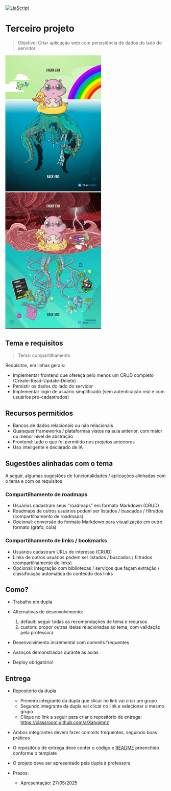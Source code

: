 <!--
author:   Andrea Charão

email:    andrea@inf.ufsm.br

version:  0.0.1

language: PT-BR

narrator: Brazilian Portuguese Female

comment:  Material de apoio para a disciplina
          ELC1090 - Desenvolvimento de Software para Web
          da Universidade Federal de Santa Maria

translation: English  translations/English.md
-->

<!--
liascript-devserver --input README.md --port 3001 --live
https://liascript.github.io/course/?https://raw.githubusercontent.com/AndreaInfUFSM/elc1090-2025a/master/classes/17/README.md
-->

[![LiaScript](https://raw.githubusercontent.com/LiaScript/LiaScript/master/badges/course.svg)](https://liascript.github.io/course/?https://raw.githubusercontent.com/AndreaInfUFSM/elc1090-2024a/master/classes/17/README.md)

# Terceiro projeto



> Objetivo: Criar aplicação web com persistência de dados do lado do servidor

 <img src="img/frontend-backend.jpg" width="300" style="margin-right: 10px;">
 <img src="img/programmerhumor-io-backend-memes-frontend-memes-5621c101a42f477-758x1077.webp" width="300" style="margin-right: 10px;"> 




## Tema e requisitos

> Tema: compartilhamento

Requisitos, em linhas gerais:


- Implementar frontend que ofereça pelo menos um CRUD completo (Create-Read-Update-Delete) 
- Persistir os dados do lado do servidor
- Implementar login de usuário simplificado (sem autenticação real e com usuários pré-cadastrados)


## Recursos permitidos

- Bancos de dados relacionais ou não relacionais 
- Quaisquer frameworks / plataformas vistos na aula anterior, com maior ou menor nível de abstração
- Frontend: tudo o que foi permitido nos projetos anteriores
- Uso inteligente e declarado de IA


## Sugestões alinhadas com o tema

A seguir, algumas sugestões de funcionalidades / aplicações alinhadas com o tema e com os requisitos

### Compartilhamento de roadmaps

- Usuários cadastram seus "roadmaps" em formato Markdown (CRUD)
- Roadmaps de outros usuários podem ser listados / buscados / filtrados (compartilhamento de roadmaps)
- Opcional: conversão do formato Markdown para visualização em outro formato (grafo, cola)

### Compartilhamento de links / bookmarks

- Usuários cadastram URLs de interesse (CRUD)
- Links de outros usuários podem ser listados / buscados / filtrados (compartilhamento de links)
- Opcional: integração com bibliotecas / serviços que façam extração / classificação automática do conteúdo dos links




## Como?


- Trabalho em dupla

- Alternativas de desenvolvimento:

  1. default: seguir todas as recomendações de tema e recursos
  2. custom: propor outras ideias relacionadas ao tema, com validação pela professora

- Desenvolvimento incremental com commits frequentes

- Avanços demonstrados durante as aulas

- Deploy obrigatório!









## Entrega





- Repositório da dupla

  - Primeiro integrante da dupla que clicar no link vai criar um grupo
  - Segundo integrante da dupla vai clicar no link e selecionar o mesmo grupo
  - Clique no link a seguir para criar o repositório de entrega: https://classroom.github.com/a/Xahqjmnz

- Ambos integrantes devem fazer commits frequentes, seguindo boas práticas
- O repositório de entrega deve conter o código e [README](entrega/README.md) preenchido conforme o template
- O projeto deve ser apresentado pela dupla à professora
- Prazos:
  
  - Apresentação: 27/05/2025






